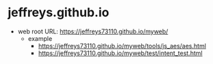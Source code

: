 # jeffreys.github.io

- web root URL: https://jeffreys73110.github.io/myweb/
  - example 
    - https://jeffreys73110.github.io/myweb/tools/js_aes/aes.html
    - https://jeffreys73110.github.io/myweb/test/intent_test.html
